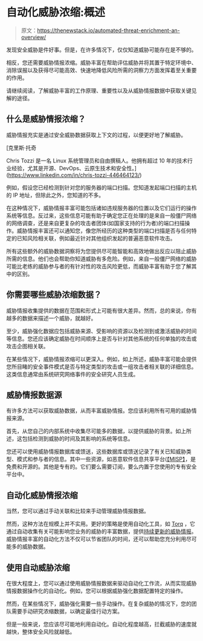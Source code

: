 # 自动化威胁浓缩:概述

> 原文：<https://thenewstack.io/automated-threat-enrichment-an-overview/>

发现安全威胁是件好事。但是，在许多情况下，仅仅知道威胁可能存在是不够的。

相反，您还需要威胁情报浓缩。威胁丰富在帮助评估威胁并将其置于特定环境中、消除误报以及获得尽可能高效、快速地降低风险所需的洞察力方面发挥着至关重要的作用。

请继续阅读，了解威胁丰富的工作原理、重要性以及从威胁情报数据中获取关键见解的途径。

## **什么是威胁情报浓缩？**

威胁情报充实是通过安全威胁数据获取上下文的过程，以便更好地了解威胁。

 [克里斯·托奇

Chris Tozzi 是一名 Linux 系统管理员和自由撰稿人。他拥有超过 10 年的技术行业经验，尤其是开源、DevOps、云原生技术和安全性。](https://www.linkedin.com/in/chris-tozzi-446464123/) 

例如，假设您已经检测到针对您的服务器的端口扫描。您知道发起端口扫描的主机的 IP 地址，但除此之外，您知道的不多。

在这种情况下，威胁情报丰富可能包括诸如违规服务器的位置以及它们运行的操作系统等信息。反过来，这些信息可能有助于确定您正在处理的是来自一般僵尸网络的网络调查，还是来自更复杂的攻击者团体(如国家支持的行为者)的端口扫描操作。威胁情报丰富还可以通知您，像您所经历的这种类型的端口扫描是否与任何特定的已知风险相关联，例如最近针对其他组织发起的普遍恶意软件攻击。

所有这些额外的威胁数据洞察将为您提供尽可能智能和高效地做出反应以阻止威胁所需的信息。他们也会帮助你知道威胁有多危险。例如，来自一般僵尸网络的威胁可能比老练的威胁参与者的有针对性的攻击风险更低，而威胁丰富有助于您了解其中的区别。

## **你需要哪些威胁浓缩数据？**

威胁情报收集提供的数据在范围和形式上可能有很大差异。然而，总的来说，你有越多的数据来描述一个威胁，就越好。

至少，威胁强化数据应包括威胁来源、受影响的资源以及检测到或激活威胁的时间等信息。您还应该确定威胁在时间顺序上是否与针对其他系统的任何单独的攻击或攻击企图相关联。

在某些情况下，威胁情报浓缩可以更深入。例如，如上所述，威胁丰富可能会提供您所目睹的安全事件模式是否与特定类型的攻击或一组攻击者相关联的详细信息。这类信息通常由系统研究网络事件的安全研究人员生成。

## **威胁情报数据源**

有许多方法可以获取威胁数据，从而丰富威胁情报。您应该利用所有可用的威胁情报来源。

首先，从您自己的内部系统中收集尽可能多的数据，以提供威胁的背景。如上所述，这包括检测到威胁的时间及其影响的系统等信息。

您还可以使用威胁情报数据库或馈送，这些数据库或馈送记录了有关已知威胁类型、模式和参与者的信息。其中一些资源，如恶意软件信息共享平台([【MISP】](https://www.misp-project.org/)，是免费和开源的。其他是专有的。它们要么需要订阅，要么内置于您使用的专有安全平台中。

## **自动化威胁情报浓缩**

当然，您可以通过手动关联和比较来手动管理威胁情报数据。

然而，这种方法在规模上并不实用。更好的策略是使用自动化工具，如 [Torq](https://torq.io/?utm_content=inline-mention) ，它通过自动收集有关可能影响您业务的威胁的丰富数据，提供[持续更新的威胁情报](https://torq.io/use-cases/threat-intelligence/)。威胁情报丰富的自动化方法不仅可以节省团队的时间，还可以帮助您充分利用尽可能多的威胁数据。

## **使用自动威胁浓缩**

在很大程度上，您可以通过使用威胁情报数据来驱动自动化工作流，从而实现威胁情报数据操作化的自动化。例如，您可以根据威胁强化数据配置特定的操作。

然而，在某些情况下，威胁强化需要一些手动操作。在复杂威胁的情况下，您的团队需要手动研究浓缩数据，以确定最佳行动方案。

但是一般来说，您应该尽可能地利用自动化。自动化程度越高，拦截威胁的速度就越快，整体安全风险就越低。

<svg xmlns:xlink="http://www.w3.org/1999/xlink" viewBox="0 0 68 31" version="1.1"><title>Group</title> <desc>Created with Sketch.</desc></svg>
